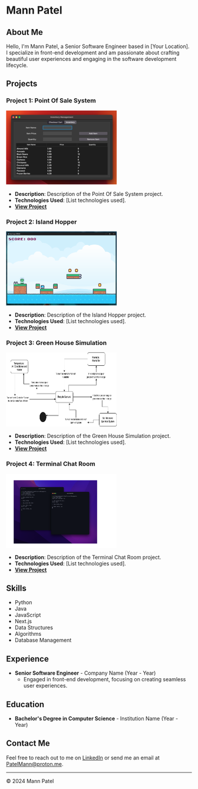 # Mann Patel

## About Me

Hello, I'm Mann Patel, a Senior Software Engineer based in [Your Location]. I specialize in front-end development and am passionate about crafting beautiful user experiences and engaging in the software development lifecycle.

## Projects

### Project 1: Point Of Sale System

<img src="Image/Image-1.png" alt="Point Of Sale System" width="300" height="200" />

- **Description**: Description of the Point Of Sale System project.
- **Technologies Used**: [List technologies used].
- **[View Project](#)**

### Project 2: Island Hopper

<img src="Image/Image-2.png" alt="Island Hopper" width="300" height="200" />

- **Description**: Description of the Island Hopper project.
- **Technologies Used**: [List technologies used].
- **[View Project](#)**

### Project 3: Green House Simulation

<img src="Image/Image-3.jpg" alt="Green House Simulation" width="300" height="200" />

- **Description**: Description of the Green House Simulation project.
- **Technologies Used**: [List technologies used].
- **[View Project](#)**

### Project 4: Terminal Chat Room

<img src="Image/Image-4.png" alt="Terminal Chat Room" width="300" height="200" />

- **Description**: Description of the Terminal Chat Room project.
- **Technologies Used**: [List technologies used].
- **[View Project](#)**

## Skills

- Python
- Java
- JavaScript
- Next.js
- Data Structures
- Algorithms
- Database Management

## Experience

- **Senior Software Engineer** - Company Name (Year - Year)
  - Engaged in front-end development, focusing on creating seamless user experiences.
  
## Education

- **Bachelor's Degree in Computer Science** - Institution Name (Year - Year)

## Contact Me

Feel free to reach out to me on [LinkedIn](https://linkedin.com/in/mann-patel-18624a295) or send me an email at [PatelMann@proton.me](mailto:PatelMann@proton.me).

---

&copy; 2024 Mann Patel
